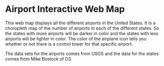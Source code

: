 # Airport Interactive Web Map
This web map displays all the different airports in the United States. It is a choropleth map of the number of airports in each of the different states. So the states with more airports will be darker in color and the states with less airports will be lighter in color. The color of the airplane icon tells you whether or not there is a control tower for that specific airport.

The data sets for the airports comes from USGS and the data for the states comes from Mike Bostock of D3.

